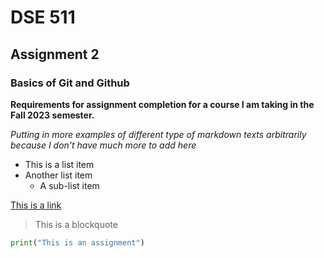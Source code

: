 # DSE 511
## Assignment 2
### Basics of Git and Github

**Requirements for assignment completion for a course I am taking in the Fall 2023 semester.**

*Putting in more examples of different type of markdown texts arbitrarily because I don't have much more to add here*

- This is a list item
- Another list item
  - A sub-list item

[This is a link](https://www.example.com)

> This is a blockquote

```python
print("This is an assignment")
